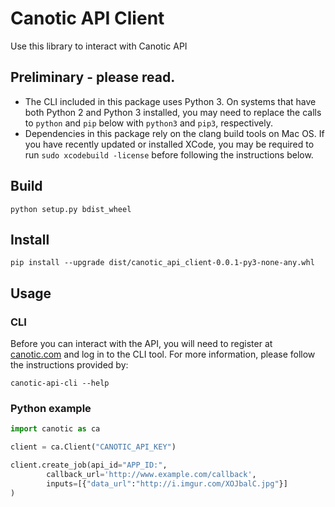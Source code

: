 # Canotic API Client

Use this library to interact with Canotic API

## Preliminary - please read.

- The CLI included in this package uses Python 3. On systems that have both Python 2 and Python 3 installed, you may need to replace the calls to `python` and `pip` below with `python3` and `pip3`, respectively.
- Dependencies in this package rely on the clang build tools on Mac OS. If you have recently updated or installed XCode, you may be required to run `sudo xcodebuild -license` before following the instructions below.

## Build

```
python setup.py bdist_wheel
```

## Install

```
pip install --upgrade dist/canotic_api_client-0.0.1-py3-none-any.whl
```

## Usage

### CLI

Before you can interact with the API, you will need to register at [canotic.com](https://canotic.com) and log in to the CLI tool. For more information, please follow the instructions provided by:

```
canotic-api-cli --help
```

### Python example

```python
import canotic as ca

client = ca.Client("CANOTIC_API_KEY")

client.create_job(api_id="APP_ID:",
		callback_url='http://www.example.com/callback',
		inputs=[{"data_url":"http://i.imgur.com/XOJbalC.jpg"}]
)

```
